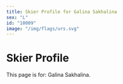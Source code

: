 ```yaml
---
title: Skier Profile for Galina Sakhalina
sex: "L"
id: "10009"
image: "/img/flags/urs.svg" 
---
```


# Skier Profile

This page is for: Galina Sakhalina.
    